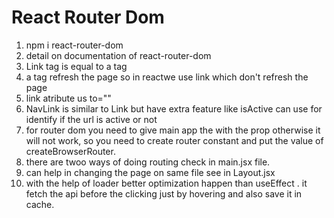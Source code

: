 # React Router Dom
1. npm i react-router-dom
2. detail on documentation of react-router-dom
3. Link tag is equal to a tag
4. a tag refresh the page so in reactwe use link which don't refresh the page
5. link atribute us to=""
6. NavLink is similar to Link but have extra feature like isActive can use for identify if the url is active or not 
7. for router dom you need to give main app the <RouterProvider router={router} /> with the prop otherwise it will not work, so you need to create router constant and put the value of createBrowserRouter.
8. there are twoo ways of doing routing check in main.jsx file.
8. <Outlet />  can help in changing the page on same file see in Layout.jsx
9. with the help of loader better optimization happen than useEffect . it fetch the api before the clicking just by hovering and also save it in cache. 

